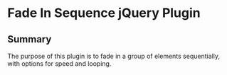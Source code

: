 # Fade In Sequence jQuery Plugin

## Summary
The purpose of this plugin is to fade in a group of elements sequentially, with options for speed and looping.